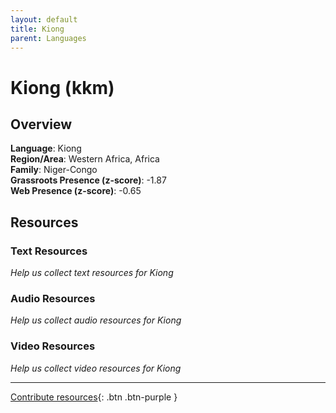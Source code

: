 ```yaml
---
layout: default
title: Kiong
parent: Languages
---
```


# Kiong (kkm)

## Overview

**Language**: Kiong  
**Region/Area**: Western Africa, Africa  
**Family**: Niger-Congo  
**Grassroots Presence (z-score)**: -1.87  
**Web Presence (z-score)**: -0.65  

## Resources

### Text Resources
*Help us collect text resources for Kiong*

### Audio Resources
*Help us collect audio resources for Kiong*

### Video Resources
*Help us collect video resources for Kiong*

---

[Contribute resources](https://forms.office.com/e/1SfLJx3u1r){: .btn .btn-purple }
